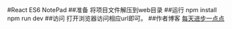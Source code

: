 #React ES6 NotePad
##准备
将项目文件解压到web目录
##运行
	npm install
	npm run dev
##访问
打开浏览器访问相应url即可。
##作者博客
[每天进步一点点](http://www.ddhigh.com)